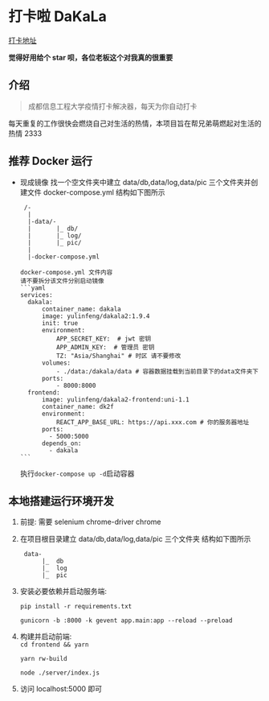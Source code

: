 # 打卡啦 DaKaLa

[打卡地址](http://dakala.merborn.fun)

**觉得好用给个 star 呗，各位老板这个对我真的很重要**

## 介绍

> 成都信息工程大学疫情打卡解决器，每天为你自动打卡

每天重复的工作很快会燃烧自己对生活的热情，本项目旨在帮兄弟萌燃起对生活的热情 2333

## 推荐 Docker 运行

- 现成镜像
  找一个空文件夹中建立 data/db,data/log,data/pic 三个文件夹并创建文件 docker-compose.yml
  结构如下图所示
  ```
   /-
    |
    |-data/-
    |       |_ db/
    |       |_ log/
    |       |_ pic/
    |
    |-docker-compose.yml
  ```
      docker-compose.yml 文件内容
      请不要拆分该文件分别启动镜像
      ```yaml
      services:
        dakala:
            container_name: dakala
            image: yulinfeng/dakala2:1.9.4
            init: true
            environment:
                APP_SECRET_KEY:  # jwt 密钥
                APP_ADMIN_KEY:  # 管理员 密钥
                TZ: "Asia/Shanghai" # 时区 请不要修改
            volumes:
                - ./data:/dakala/data # 容器数据挂载到当前目录下的data文件夹下
            ports:
                - 8000:8000
        frontend:
            image: yulinfeng/dakala2-frontend:uni-1.1
            container_name: dk2f
            environment:
            	REACT_APP_BASE_URL: https://api.xxx.com # 你的服务器地址
            ports:
              - 5000:5000
            depends_on:
              - dakala
      ```
  执行`docker-compose up -d`启动容器

## 本地搭建运行环境开发

1. 前提: 需要 selenium chrome-driver chrome
2. 在项目根目录建立
   data/db,data/log,data/pic 三个文件夹
   结构如下图所示
   ```
    data-
         |_  db
         |_  log
         |_  pic
   ```
3. 安装必要依赖并启动服务端:

   `pip install -r requirements.txt`

   `gunicorn -b :8000 -k gevent app.main:app --reload --preload`

4. 构建并启动前端:  
   `cd frontend && yarn`

   `yarn rw-build`

   `node ./server/index.js`

5. 访问 localhost:5000 即可
